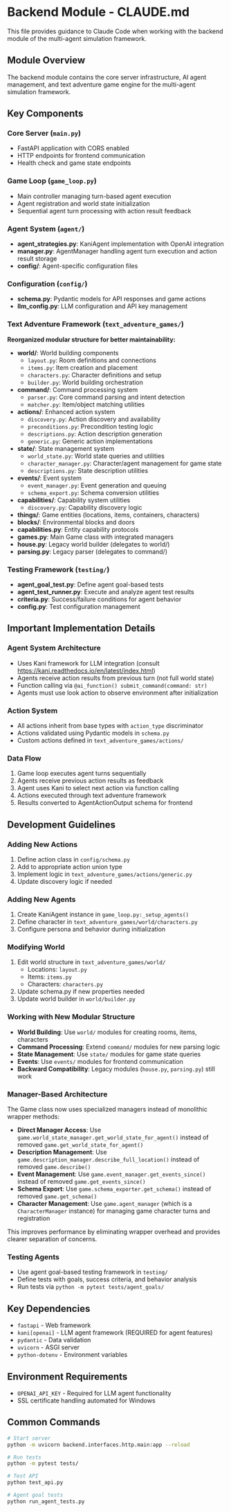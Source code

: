 # Backend Module - CLAUDE.md

This file provides guidance to Claude Code when working with the backend module of the multi-agent simulation framework.

## Module Overview

The backend module contains the core server infrastructure, AI agent management, and text adventure game engine for the multi-agent simulation framework.

## Key Components

### Core Server (`main.py`)
- FastAPI application with CORS enabled
- HTTP endpoints for frontend communication
- Health check and game state endpoints

### Game Loop (`game_loop.py`)
- Main controller managing turn-based agent execution
- Agent registration and world state initialization
- Sequential agent turn processing with action result feedback

### Agent System (`agent/`)
- **agent_strategies.py**: KaniAgent implementation with OpenAI integration
- **manager.py**: AgentManager handling agent turn execution and action result storage
- **config/**: Agent-specific configuration files

### Configuration (`config/`)
- **schema.py**: Pydantic models for API responses and game actions
- **llm_config.py**: LLM configuration and API key management

### Text Adventure Framework (`text_adventure_games/`)
**Reorganized modular structure for better maintainability:**

- **world/**: World building components
  - `layout.py`: Room definitions and connections
  - `items.py`: Item creation and placement
  - `characters.py`: Character definitions and setup
  - `builder.py`: World building orchestration
- **command/**: Command processing system
  - `parser.py`: Core command parsing and intent detection
  - `matcher.py`: Item/object matching utilities
- **actions/**: Enhanced action system
  - `discovery.py`: Action discovery and availability
  - `preconditions.py`: Precondition testing logic
  - `descriptions.py`: Action description generation
  - `generic.py`: Generic action implementations
- **state/**: State management system
  - `world_state.py`: World state queries and utilities
  - `character_manager.py`: Character/agent management for game state
  - `descriptions.py`: State description utilities
- **events/**: Event system
  - `event_manager.py`: Event generation and queuing
  - `schema_export.py`: Schema conversion utilities
- **capabilities/**: Capability system utilities
  - `discovery.py`: Capability discovery logic
- **things/**: Game entities (locations, items, containers, characters)
- **blocks/**: Environmental blocks and doors
- **capabilities.py**: Entity capability protocols
- **games.py**: Main Game class with integrated managers
- **house.py**: Legacy world builder (delegates to world/)
- **parsing.py**: Legacy parser (delegates to command/)

### Testing Framework (`testing/`)
- **agent_goal_test.py**: Define agent goal-based tests
- **agent_test_runner.py**: Execute and analyze agent test results
- **criteria.py**: Success/failure conditions for agent behavior
- **config.py**: Test configuration management

## Important Implementation Details

### Agent System Architecture
- Uses Kani framework for LLM integration (consult https://kani.readthedocs.io/en/latest/index.html)
- Agents receive action results from previous turn (not full world state)
- Function calling via `@ai_function() submit_command(command: str)`
- Agents must use look action to observe environment after initialization

### Action System
- All actions inherit from base types with `action_type` discriminator
- Actions validated using Pydantic models in `schema.py`
- Custom actions defined in `text_adventure_games/actions/`

### Data Flow
1. Game loop executes agent turns sequentially
2. Agents receive previous action results as feedback
3. Agent uses Kani to select next action via function calling
4. Actions executed through text adventure framework
5. Results converted to AgentActionOutput schema for frontend

## Development Guidelines

### Adding New Actions
1. Define action class in `config/schema.py`
2. Add to appropriate action union type
3. Implement logic in `text_adventure_games/actions/generic.py`
4. Update discovery logic if needed

### Adding New Agents
1. Create KaniAgent instance in `game_loop.py:_setup_agents()`
2. Define character in `text_adventure_games/world/characters.py`
3. Configure persona and behavior during initialization

### Modifying World
1. Edit world structure in `text_adventure_games/world/`
   - Locations: `layout.py`
   - Items: `items.py`
   - Characters: `characters.py`
2. Update schema.py if new properties needed
3. Update world builder in `world/builder.py`

### Working with New Modular Structure
- **World Building**: Use `world/` modules for creating rooms, items, characters
- **Command Processing**: Extend `command/` modules for new parsing logic
- **State Management**: Use `state/` modules for game state queries
- **Events**: Use `events/` modules for frontend communication
- **Backward Compatibility**: Legacy modules (`house.py`, `parsing.py`) still work

### Manager-Based Architecture
The Game class now uses specialized managers instead of monolithic wrapper methods:
- **Direct Manager Access**: Use `game.world_state_manager.get_world_state_for_agent()` instead of removed `game.get_world_state_for_agent()`
- **Description Management**: Use `game.description_manager.describe_full_location()` instead of removed `game.describe()`
- **Event Management**: Use `game.event_manager.get_events_since()` instead of removed `game.get_events_since()`
- **Schema Export**: Use `game.schema_exporter.get_schema()` instead of removed `game.get_schema()`
- **Character Management**: Use `game.agent_manager` (which is a `CharacterManager` instance) for managing game character turns and registration

This improves performance by eliminating wrapper overhead and provides clearer separation of concerns.

### Testing Agents
- Use agent goal-based testing framework in `testing/`
- Define tests with goals, success criteria, and behavior analysis
- Run tests via `python -m pytest tests/agent_goals/`

## Key Dependencies
- `fastapi` - Web framework
- `kani[openai]` - LLM agent framework (REQUIRED for agent features)
- `pydantic` - Data validation
- `uvicorn` - ASGI server
- `python-dotenv` - Environment variables

## Environment Requirements
- `OPENAI_API_KEY` - Required for LLM agent functionality
- SSL certificate handling automated for Windows

## Common Commands
```bash
# Start server
python -m uvicorn backend.interfaces.http.main:app --reload

# Run tests
python -m pytest tests/

# Test API
python test_api.py

# Agent goal tests
python run_agent_tests.py
```
